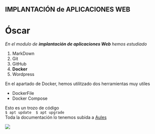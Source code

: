 ## IMPLANTACIÓN de APLICACIONES WEB
# Óscar
*En el modulo de **implantación de aplicaciones Web** hemos estudiado*
1. MarkDown
2. Git
3. GitHub
4. **Docker**
5. Wordpress
  
En el apartado de Docker, hemos utilitzado dos herramientas muy utiles  

- DockerFile
- Docker Compose  

Esto es un trozo de código  
``
 $ apt update 
 $ apt upgrade  
``  
Toda la documentación lo tenemos subida a [Aules](https://aules.edu.gva.es/)  

![](https://portal.edu.gva.es/aules/wp-content/uploads/sites/644/2020/12/logo_aulesnew.png)
